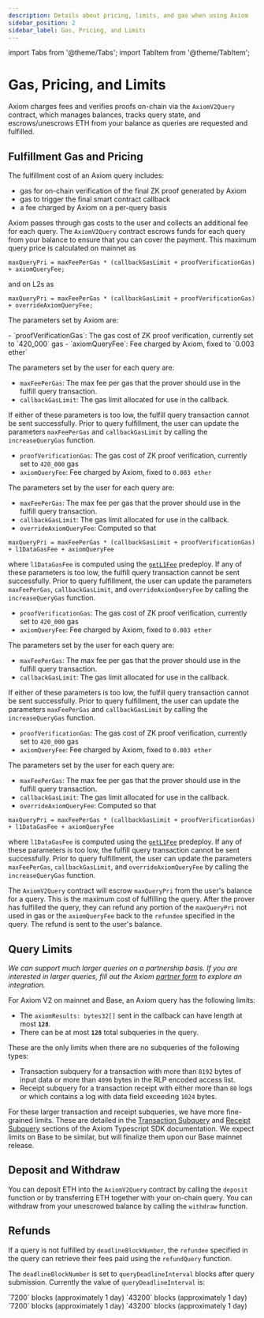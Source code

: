 ```yaml
---
description: Details about pricing, limits, and gas when using Axiom
sidebar_position: 2
sidebar_label: Gas, Pricing, and Limits
---
```


import Tabs from '@theme/Tabs';
import TabItem from '@theme/TabItem';

# Gas, Pricing, and Limits

Axiom charges fees and verifies proofs on-chain via the `AxiomV2Query` contract, which manages balances, tracks query state, and escrows/unescrows ETH from your balance as queries are requested and fulfilled.

## Fulfillment Gas and Pricing

The fulfillment cost of an Axiom query includes:

- gas for on-chain verification of the final ZK proof generated by Axiom
- gas to trigger the final smart contract callback
- a fee charged by Axiom on a per-query basis

Axiom passes through gas costs to the user and collects an additional fee for each query. The `AxiomV2Query` contract escrows funds for each query from your balance to ensure that you can cover the payment. This maximum query price is calculated on mainnet as

```
maxQueryPri = maxFeePerGas * (callbackGasLimit + proofVerificationGas) + axiomQueryFee;
```

and on L2s as

```
maxQueryPri = maxFeePerGas * (callbackGasLimit + proofVerificationGas) + overrideAxiomQueryFee;
```

The parameters set by Axiom are:

<Tabs groupId="chains">
<TabItem value="Mainnet" label="Mainnet">
- `proofVerificationGas`: The gas cost of ZK proof verification, currently set to `420_000` gas
- `axiomQueryFee`: Fee charged by Axiom, fixed to `0.003 ether`

The parameters set by the user for each query are:

- `maxFeePerGas`: The max fee per gas that the prover should use in the fulfill query transaction.
- `callbackGasLimit`: The gas limit allocated for use in the callback.

If either of these parameters is too low, the fulfill query transaction cannot be sent successfully. Prior to query fulfillment, the user can update the parameters `maxFeePerGas` and `callbackGasLimit` by calling the `increaseQueryGas` function.
</TabItem>
<TabItem value="Base" label="Base">

- `proofVerificationGas`: The gas cost of ZK proof verification, currently set to `420_000` gas
- `axiomQueryFee`: Fee charged by Axiom, fixed to `0.003 ether`

The parameters set by the user for each query are:

- `maxFeePerGas`: The max fee per gas that the prover should use in the fulfill query transaction.
- `callbackGasLimit`: The gas limit allocated for use in the callback.
- `overrideAxiomQueryFee`: Computed so that

```
maxQueryPri = maxFeePerGas * (callbackGasLimit + proofVerificationGas) + l1DataGasFee + axiomQueryFee
```

where `l1DataGasFee` is computed using the [`getL1Fee`](https://docs.optimism.io/stack/transactions/fees#ecotone) predeploy. If any of these parameters is too low, the fulfill query transaction cannot be sent successfully. Prior to query fulfillment, the user can update the parameters `maxFeePerGas`, `callbackGasLimit`, and `overrideAxiomQueryFee` by calling the `increaseQueryGas` function.
</TabItem>
<TabItem value="Sepolia" label="Sepolia">

- `proofVerificationGas`: The gas cost of ZK proof verification, currently set to `420_000` gas
- `axiomQueryFee`: Fee charged by Axiom, fixed to `0.003 ether`

The parameters set by the user for each query are:

- `maxFeePerGas`: The max fee per gas that the prover should use in the fulfill query transaction.
- `callbackGasLimit`: The gas limit allocated for use in the callback.

If either of these parameters is too low, the fulfill query transaction cannot be sent successfully. Prior to query fulfillment, the user can update the parameters `maxFeePerGas` and `callbackGasLimit` by calling the `increaseQueryGas` function.
</TabItem>
<TabItem value="Base Sepolia" label="Base Sepolia">

- `proofVerificationGas`: The gas cost of ZK proof verification, currently set to `420_000` gas
- `axiomQueryFee`: Fee charged by Axiom, fixed to `0.003 ether`

The parameters set by the user for each query are:

- `maxFeePerGas`: The max fee per gas that the prover should use in the fulfill query transaction.
- `callbackGasLimit`: The gas limit allocated for use in the callback.
- `overrideAxiomQueryFee`: Computed so that

```
maxQueryPri = maxFeePerGas * (callbackGasLimit + proofVerificationGas) + l1DataGasFee + axiomQueryFee
```

where `l1DataGasFee` is computed using the [`getL1Fee`](https://docs.optimism.io/stack/transactions/fees#ecotone) predeploy. If any of these parameters is too low, the fulfill query transaction cannot be sent successfully. Prior to query fulfillment, the user can update the parameters `maxFeePerGas`, `callbackGasLimit`, and `overrideAxiomQueryFee` by calling the `increaseQueryGas` function.
</TabItem>
</Tabs>

The `AxiomV2Query` contract will escrow `maxQueryPri` from the user's balance for a query. This is the maximum cost of fulfilling the query. After the prover has fulfilled the query, they can refund any
portion of the `maxQueryPri` not used in gas or the `axiomQueryFee` back to the `refundee` specified in the query. The refund is sent to the user's balance.

## Query Limits

_We can support much larger queries on a partnership basis. If you are interested in larger queries, fill out the Axiom [partner form](https://airtable.com/shrdqI16f6EZBNkMA) to explore an integration._

For Axiom V2 on mainnet and Base, an Axiom query has the following limits:

- The `axiomResults: bytes32[]` sent in the callback can have length at most **`128`**.
- There can be at most **`128`** total subqueries in the query.

These are the only limits when there are no subqueries of the following types:

- Transaction subquery for a transaction with more than `8192` bytes of input data or more than `4096` bytes in the RLP encoded access list.
- Receipt subquery for a transaction receipt with either more than `80` logs or which contains a log with data field exceeding `1024` bytes.

For these larger transaction and receipt subqueries, we have more fine-grained limits. These are detailed in the [Transaction Subquery](/sdk/typescript-sdk/axiom-circuit/axiom-subqueries/transaction-subquery) and [Receipt Subquery](/sdk/typescript-sdk/axiom-circuit/axiom-subqueries/receipt-subquery) sections of the Axiom Typescript SDK documentation. We expect limits on Base to be similar, but will finalize them upon our Base mainnet release.

## Deposit and Withdraw

You can deposit ETH into the `AxiomV2Query` contract by calling the `deposit` function or by transferring ETH together with your on-chain query. You can withdraw from your unescrowed balance by calling the `withdraw` function.

## Refunds

If a query is not fulfilled by `deadlineBlockNumber`, the `refundee` specified in the query can retrieve their fees paid using the `refundQuery` function.

The `deadlineBlockNumber` is set to `queryDeadlineInterval` blocks after query submission. Currently the value of `queryDeadlineInterval` is:

<Tabs groupId="chains">
<TabItem value="Mainnet" label="Mainnet">
`7200` blocks (approximately 1 day)
</TabItem>
<TabItem value="Base" label="Base">
`43200` blocks (approximately 1 day)
</TabItem>
<TabItem value="Sepolia" label="Sepolia">
`7200` blocks (approximately 1 day)
</TabItem>
<TabItem value="Base Sepolia" label="Base Sepolia">
`43200` blocks (approximately 1 day)
</TabItem>
</Tabs>
